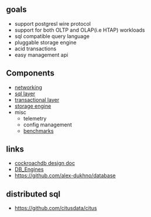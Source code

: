 ## goals

- support postgresl wire protocol
- support for both OLTP and OLAP(i.e HTAP) workloads
- sql compatible query language
- pluggable storage engine
- acid transactions
- easy management api


## Components

- [networking](./layers/networking/networking.md)
- [sql layer](./layers/sql-layer/sql.md)
- [transactional layer](./layers/transactional/transaction.md)
- [storage engine](./layers/storage/storage.md)
- misc
  - telemetry
  - config management
  - [benchmarks](https://github.com/brianfrankcooper/YCSB)


## links

- [cockroachdb design doc](https://github.com/cockroachdb/cockroach/blob/master/docs/design.md)
- [DB_Engines](https://db-engines.com/en/)
- https://github.com/alex-dukhno/database


## distributed sql
- https://github.com/citusdata/citus
